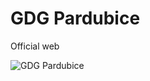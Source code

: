 GDG Pardubice
========

Official web

![GDG Pardubice](https://raw.github.com/jirkapenzes/gdg-pardubice-web/master/screens/screen.png "GDG Pardubice")